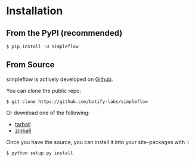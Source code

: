 Installation
============

From the PyPI (recommended)
---------------------------

    $ pip install -U simpleflow

From Source
-----------

simpleflow is actively developed on [Github](https://github.com/botify-labs/simpleflow).

You can clone the public repo:

    $ git clone https://github.com/botify-labs/simpleflow

Or download one of the following:

* [tarball](https://github.com/botify-labs/simpleflow/tarball/master)
* [zipball](https://github.com/botify-labs/simpleflow/zipball/master)

Once you have the source, you can install it into your site-packages with ::

    $ python setup.py install

